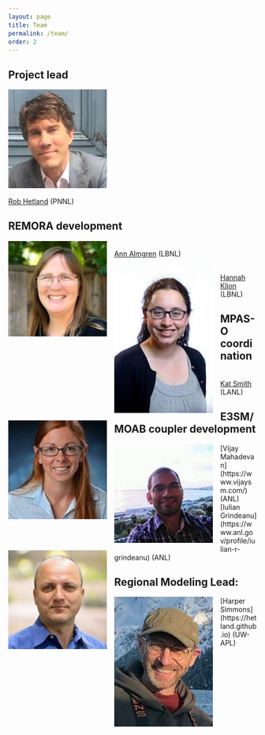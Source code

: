 ```yaml
---
layout: page
title: Team
permalink: /team/
order: 2
---
```


<!-- 
<table>
    <tr>
        <th>Team Members</th>
    </tr>
    <tr>
        <td>## Project lead
<img align="left" style="padding-right: 15px; padding-bottom: 15px" src="/files/rob.jpeg" width="200">
[Rob Hetland](https://hetland.github.io) (PNNL)</td>
    </tr>
    <tr>
        <td><img align="left" style="padding-right: 15px; padding-bottom: 15px" src="/files/ann.jpeg" width="200"><a href="https://ccse.lbl.gov/people/almgren/">Ann Almgren</a> (LBNL)</td>
    </tr>
    <tr>
        <td><img align="left" style="padding-right: 15px; padding-bottom: 15px" src="/files/hannah.jpeg" width="200"><a href="https://www.klion.org/">Hannah Klion</a> (LBNL)</td>
    </tr>
    <tr>
        <td><img align="left" style="padding-right: 15px; padding-bottom: 15px" src="/files/kat.jpeg" width="200"><a href="https://organizations.lanl.gov/acgi/get-to-know-us/kat-smith/">Kat Smith</a> (LANL)</td>
    </tr>
    <tr>
        <td><img align="left" style="padding-right: 15px; padding-bottom: 15px" src="/files/vijay.jpeg" width="200"><a href="https://www.vijaysm.com/">Vijay Mahadevan</a> (ANL)</td>
    </tr>
    <tr>
        <td><img align="left" style="padding-right: 15px; padding-bottom: 15px" src="/files/iulian.jpeg" width="200"><a href="https://www.anl.gov/profile/iulian-r-grindeanu">Iulian Grindeanu</a> (ANL)</td>
    </tr>
    <tr>
        <td><img align="left" style="padding-right: 15px; padding-bottom: 15px" src="/files/harper.jpeg" width="200"><a href="https://hetland.github.io">Harper Simmons</a> (UW-APL)</td>
    </tr>
</table> -->

## Project lead

<img style="padding-right: 15px; padding-bottom: 15px" src="/files/rob.jpeg" width="200"><br>
[Rob Hetland](https://hetland.github.io) (PNNL)

## REMORA development

<img align="left" style="padding-right: 15px; padding-bottom: 15px" src="/files/ann.jpeg" width="200"><br>
[Ann Almgren](https://ccse.lbl.gov/people/almgren/) (LBNL)

<img align="left" style="padding-right: 15px; padding-bottom: 15px" src="/files/hannah.jpeg" width="200"><br>
[Hannah Klion](https://www.klion.org/) (LBNL)

## MPAS-O coordination
<img align="left" style="padding-right: 15px; padding-bottom: 15px" src="/files/kat.jpeg" width="200"><br>
[Kat Smith](https://organizations.lanl.gov/acgi/get-to-know-us/kat-smith/) (LANL)

## E3SM/MOAB coupler development
<img align="left" style="padding-right: 15px; padding-bottom: 15px" src="/files/vijay.jpeg" width="200">
[Vijay Mahadevan](https://www.vijaysm.com/) (ANL)

<img align="left" style="padding-right: 15px; padding-bottom: 15px" src="/files/iulian.jpeg" width="200">
[Iulian Grindeanu](https://www.anl.gov/profile/iulian-r-grindeanu) (ANL)

## Regional Modeling Lead: 
<img align="left" style="padding-right: 15px; padding-bottom: 15px" src="/files/harper.jpeg" width="200">
[Harper Simmons](https://hetland.github.io) (UW-APL)